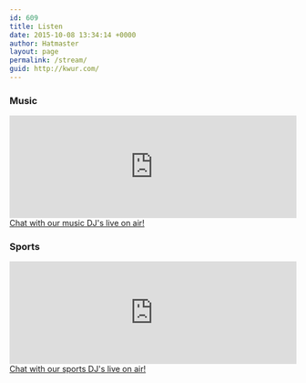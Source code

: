 ```yaml
---
id: 609
title: Listen
date: 2015-10-08 13:34:14 +0000
author: Hatmaster
layout: page
permalink: /stream/
guid: http://kwur.com/
---
```

<h3>Music</h3>
<p>
	<iframe src="https://mixlr.com/users/4072220/embed" width="100%" height="180px" scrolling="no" frameborder="no" marginheight="0" marginwidth="0"></iframe>
	<a href="http://mixlr.com/kwur-903/" target="_blank">Chat with our music DJ's live on air!</a>
</p>

<h3>Sports</h3>
<p>
	<iframe src="https://mixlr.com/users/5500750/embed" width="100%" height="180px" scrolling="no" frameborder="no" marginheight="0" marginwidth="0"></iframe>
	<a href="http://mixlr.com/kwur-sports/" target="_blank">Chat with our sports DJ's live on air!</a>
</p>